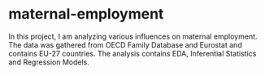 # maternal-employment
In this project, I am analyzing various influences on maternal employment. The data was gathered from OECD Family Database and Eurostat and contains EU-27 countries. The analysis contains EDA, Inferential Statistics and Regression Models.
